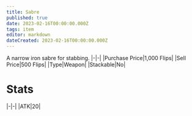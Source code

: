 ```yaml
---
title: Sabre
published: true
date: 2023-02-16T00:00:00.000Z
tags: item
editor: markdown
dateCreated: 2023-02-16T00:00:00.000Z
---
```


A narrow iron sabre for stabbing.
|-|-|
|Purchase Price|1,000 Flips|
|Sell Price|500 Flips|
|Type|Weapon|
|Stackable|No|

# Stats
|-|-|
|ATK|20|
